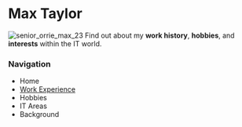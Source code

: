 # Max Taylor
![senior_orrie_max_23](https://user-images.githubusercontent.com/15042102/70369253-dc0b6600-187b-11ea-97fc-1f865c50c400.jpg)
Find out about my **work history**, **hobbies**, and **interests** within the IT world.

### Navigation
- Home
- [Work Experience](https://github.com/maxtaylorr/IT1000Final/blob/master/Work%20Experience.md)
- Hobbies
- IT Areas
- Background
